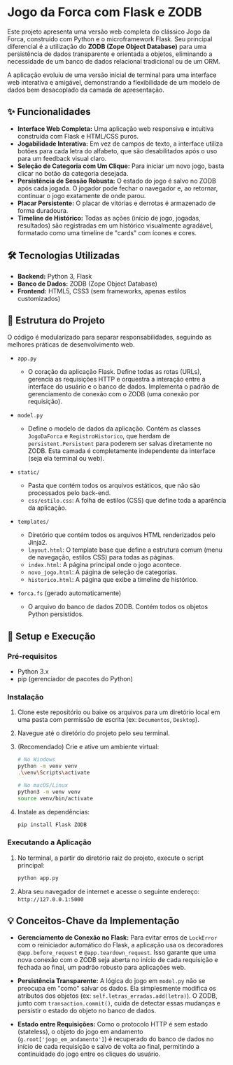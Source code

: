 # Jogo da Forca com Flask e ZODB

Este projeto apresenta uma versão web completa do clássico Jogo da Forca, construído com Python e o microframework Flask. Seu principal diferencial é a utilização do **ZODB (Zope Object Database)** para uma persistência de dados transparente e orientada a objetos, eliminando a necessidade de um banco de dados relacional tradicional ou de um ORM.

A aplicação evoluiu de uma versão inicial de terminal para uma interface web interativa e amigável, demonstrando a flexibilidade de um modelo de dados bem desacoplado da camada de apresentação.

## ✨ Funcionalidades

  * **Interface Web Completa:** Uma aplicação web responsiva e intuitiva construída com Flask e HTML/CSS puros.
  * **Jogabilidade Interativa:** Em vez de campos de texto, a interface utiliza botões para cada letra do alfabeto, que são desabilitados após o uso para um feedback visual claro.
  * **Seleção de Categoria com Um Clique:** Para iniciar um novo jogo, basta clicar no botão da categoria desejada.
  * **Persistência de Sessão Robusta:** O estado do jogo é salvo no ZODB após cada jogada. O jogador pode fechar o navegador e, ao retornar, continuar o jogo exatamente de onde parou.
  * **Placar Persistente:** O placar de vitórias e derrotas é armazenado de forma duradoura.
  * **Timeline de Histórico:** Todas as ações (início de jogo, jogadas, resultados) são registradas em um histórico visualmente agradável, formatado como uma timeline de "cards" com ícones e cores.

## 🛠️ Tecnologias Utilizadas

  * **Backend:** Python 3, Flask
  * **Banco de Dados:** ZODB (Zope Object Database)
  * **Frontend:** HTML5, CSS3 (sem frameworks, apenas estilos customizados)

## 📂 Estrutura do Projeto

O código é modularizado para separar responsabilidades, seguindo as melhores práticas de desenvolvimento web.

  * `app.py`

      * O coração da aplicação Flask. Define todas as rotas (URLs), gerencia as requisições HTTP e orquestra a interação entre a interface do usuário e o banco de dados. Implementa o padrão de gerenciamento de conexão com o ZODB (uma conexão por requisição).

  * `model.py`

      * Define o modelo de dados da aplicação. Contém as classes `JogoDaForca` e `RegistroHistorico`, que herdam de `persistent.Persistent` para poderem ser salvas diretamente no ZODB. Esta camada é completamente independente da interface (seja ela terminal ou web).

  * `static/`
    * Pasta que contém todos os arquivos estáticos, que não são processados pelo back-end.
    * `css/estilo.css`: A folha de estilos (CSS) que define toda a aparência da aplicação.

  * `templates/`

      * Diretório que contém todos os arquivos HTML renderizados pelo Jinja2.
      * `layout.html`: O template base que define a estrutura comum (menu de navegação, estilos CSS) para todas as páginas.
      * `index.html`: A página principal onde o jogo acontece.
      * `novo_jogo.html`: A página de seleção de categorias.
      * `historico.html`: A página que exibe a timeline de histórico.

  * `forca.fs` (gerado automaticamente)

      * O arquivo do banco de dados ZODB. Contém todos os objetos Python persistidos.

## 🚀 Setup e Execução

### Pré-requisitos

  * Python 3.x
  * pip (gerenciador de pacotes do Python)

### Instalação

1.  Clone este repositório ou baixe os arquivos para um diretório local em uma pasta com permissão de escrita (ex: `Documentos`, `Desktop`).

2.  Navegue até o diretório do projeto pelo seu terminal.

3.  (Recomendado) Crie e ative um ambiente virtual:

    ```bash
    # No Windows
    python -m venv venv
    .\venv\Scripts\activate

    # No macOS/Linux
    python3 -m venv venv
    source venv/bin/activate
    ```

4.  Instale as dependências:

    ```bash
    pip install Flask ZODB
    ```

### Executando a Aplicação

1.  No terminal, a partir do diretório raiz do projeto, execute o script principal:
    ```bash
    python app.py
    ```
2.  Abra seu navegador de internet e acesse o seguinte endereço:
    `http://127.0.0.1:5000`

## 💡 Conceitos-Chave da Implementação

  * **Gerenciamento de Conexão no Flask:** Para evitar erros de `LockError` com o reiniciador automático do Flask, a aplicação usa os decoradores `@app.before_request` e `@app.teardown_request`. Isso garante que uma nova conexão com o ZODB seja aberta no início de cada requisição e fechada ao final, um padrão robusto para aplicações web.

  * **Persistência Transparente:** A lógica do jogo em `model.py` não se preocupa em "como" salvar os dados. Ela simplesmente modifica os atributos dos objetos (ex: `self.letras_erradas.add(letra)`). O ZODB, junto com `transaction.commit()`, cuida de detectar essas mudanças e persistir o estado do objeto no banco de dados.

  * **Estado entre Requisições:** Como o protocolo HTTP é sem estado (stateless), o objeto do jogo em andamento (`g.root['jogo_em_andamento']`) é recuperado do banco de dados no início de cada requisição e salvo de volta ao final, permitindo a continuidade do jogo entre os cliques do usuário.